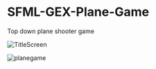 # SFML-GEX-Plane-Game
Top down plane shooter game

![TitleScreen](https://user-images.githubusercontent.com/54895362/105391193-400ffb80-5bf0-11eb-8131-62c4e4885c08.png)

![planegame](https://user-images.githubusercontent.com/54895362/105400258-127c7f80-5bfb-11eb-89ea-b4a6ae55b47b.PNG)
